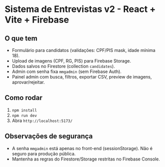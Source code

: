 # Sistema de Entrevistas v2 - React + Vite + Firebase

## O que tem
- Formulário para candidatos (validações: CPF/PIS mask, idade mínima 18).
- Upload de imagens (CPF, RG, PIS) para Firebase Storage.
- Dados salvos no Firestore (collection `candidates`).
- Admin com senha fixa `mmgadmin` (sem Firebase Auth).
- Painel admin com busca, filtros, exportar CSV, preview de imagens, aprovar/rejeitar.

## Como rodar
1. `npm install`
2. `npm run dev`
3. Abra `http://localhost:5173/`

## Observações de segurança
- A senha `mmgadmin` está apenas no front-end (sessionStorage). Não é seguro para produção pública.
- Mantenha as regras do Firestore/Storage restritas no Firebase Console.
